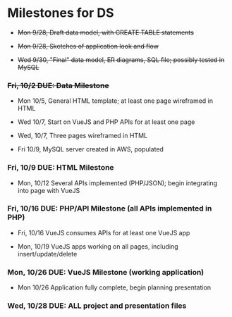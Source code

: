 # Milestones for DS
* ~~Mon 9/28, Draft data model, with CREATE TABLE statements~~

* ~~Mon 9/28, Sketches of application look and flow~~

* ~~Wed 9/30, "Final" data model, ER diagrams, SQL file; possibly tested in MySQL~~

### ~~Fri, 10/2 DUE: Data Milestone~~

* Mon 10/5, General HTML template; at least one page wireframed in HTML

* Wed 10/7, Start on VueJS and PHP APIs for at least one page

* Wed, 10/7, Three pages wireframed in HTML

* Fri 10/9, MySQL server created in AWS, populated

### Fri, 10/9 DUE: HTML Milestone 

* Mon, 10/12 Several APIs implemented (PHP/JSON); begin integrating into page with VueJS

### Fri, 10/16 DUE: PHP/API Milestone (all APIs implemented in PHP)

* Fri, 10/16 VueJS consumes APIs for at least one VueJS app

* Mon, 10/19 VueJS apps working on all pages, including insert/update/delete

### Mon, 10/26 DUE: VueJS Milestone (working application)

* Mon 10/26 Application fully complete, begin planning presentation

### Wed, 10/28 DUE: ALL project and presentation files
